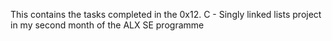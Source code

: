 This contains the tasks completed in the 0x12. C - Singly linked lists project
in my second month of the ALX SE programme

